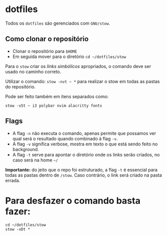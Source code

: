 # dotfiles
Todos os `dotfiles` são gerenciados com `GNU/stow`.

## Como clonar o repositório

- Clonar o repositório para `$HOME`
- Em seguida mover para o diretório `cd ~/dotfiles/stow`

Para o `stow` criar os *links simbólicos* apropriados, o comando deve ser usado no caminho correto.

Utilizar o comando: `stow -nvt ~ *` para realizar o stow em todas as pastas do repositório.

Pode ser feito também em itens separados como:

```
stow -vSt ~ i3 polybar nvim alacritty fonts
```

## Flags

- A flag `-n` não executa o comando, apenas permite que possamos ver qual será o resultado quando combinado à flag `-v`.
- A flag `-v` significa verbose, mostra em texto o que está sendo feito no background.
- A flag `-t` serve para apontar o diretório onde os links serão criados, no caso será na home `~/`

**Importante:** do jeito que o repo foi estruturado, a flag `-t` é essencial para todas as pastas dentro de `/stow`. Caso contrário, o link será criado na pasta errada.

# Para desfazer o comando basta fazer:

```
cd ~/dotfiles/stow
stow -vDt *
```
